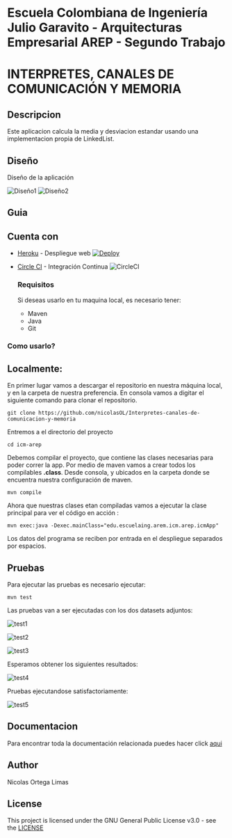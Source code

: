 # Escuela Colombiana de Ingeniería Julio Garavito - Arquitecturas Empresarial AREP - Segundo Trabajo

# INTERPRETES, CANALES DE COMUNICACIÓN Y MEMORIA

## Descripcion

  Este aplicacion calcula la media y desviacion estandar usando una implementacion propia de LinkedList.
 
## Diseño

  Diseño de la aplicación
  
  ![Diseño1](https://github.com/nicolasOL/Interpretes-canales-de-comunicacion-y-memoria/images/diseño1.JPG)
  ![Diseño2](https://github.com/nicolasOL/Interpretes-canales-de-comunicacion-y-memoria/images/diseño2.JPG)
  

## Guia

## Cuenta con 
* [Heroku](https://heroku.com) - Despliegue web [![Deploy](https://www.herokucdn.com/deploy/button.png)](https://icm-arep.herokuapp.com/)
* [Circle CI]() - Integración Continua ![CircleCI](https://circleci.com/gh/nicolasOL/Interpretes-canales-de-comunicacion-y-memoria.svg?style=svg&circle-token=042c0e4d804fd47371e80dbb9853f71792a77e30)
  
  ### Requisitos
  
  Si deseas usarlo en tu maquina local, es necesario tener:
  
  * Maven 
  * Java 
  * Git
  
  

 ### Como usarlo?
  ## Localmente:
  En primer lugar vamos a descargar el repositorio en nuestra máquina local, y en la carpeta de 
nuestra preferencia. En consola vamos a digitar el siguiente comando para clonar el repositorio.

```
git clone https://github.com/nicolasOL/Interpretes-canales-de-comunicacion-y-memoria
```

Entremos a el directorio del proyecto

```
cd icm-arep
```

Debemos compilar el proyecto, que contiene las clases necesarias para poder correr la app. Por medio de maven vamos a crear todos los compilables **.class**. Desde consola, y ubicados en la carpeta donde se encuentra nuestra configuración de maven.

```
mvn compile
```

Ahora que nuestras clases etan compiladas vamos a ejecutar la clase principal para
ver el código en acción :

```
mvn exec:java -Dexec.mainClass="edu.escuelaing.arem.icm.arep.icmApp"
```
Los datos del programa se reciben por entrada en el despliegue separados por espacios.
   
## Pruebas   
Para ejecutar las pruebas es necesario ejecutar:
```
mvn test
```      
Las pruebas van a ser ejecutadas con los dos datasets adjuntos:

![test1](https://github.com/nicolasOL/Interpretes-canales-de-comunicacion-y-memoria/images/1.JPG)

![test2](https://github.com/nicolasOL/Interpretes-canales-de-comunicacion-y-memoria/images/2.JPG)

![test3](https://github.com/nicolasOL/Interpretes-canales-de-comunicacion-y-memoria/images/3.JPG)

Esperamos obtener los siguientes resultados:

![test4](https://github.com/nicolasOL/Interpretes-canales-de-comunicacion-y-memoria/images/4.JPG)    


Pruebas ejecutandose satisfactoriamente:

![test5](https://github.com/nicolasOL/Interpretes-canales-de-comunicacion-y-memoria/images/5.JPG)

     
    
## Documentacion
  
Para encontrar toda la documentación relacionada puedes hacer click [aqui](https://github.com/nicolasOL/Interpretes-canales-de-comunicacion-y-memoria/tree/master/docs)
  
  ## Author
  
  Nicolas Ortega Limas
  
  ## License
  
  This project is licensed under the GNU General Public License v3.0 - see the [LICENSE](https://github.com/nicolasOL/Interpretes-canales-de-comunicacion-y-memoria/blob/master/LICENSE.txt)
